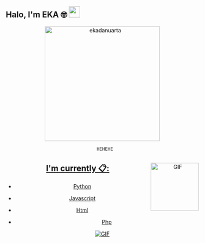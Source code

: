 ##  Halo, I'm EKA 🤓  <img src = "https://github.com/TheDudeThatCode/TheDudeThatCode/blob/master/Assets/Hi.gif" width = "29px"> 

<p align = "center">




<div align="center">

<img src="https://i.ibb.co/Qnj25SL/-20210405-WA0416.jpg" alt="ekadanuarta" width="300" />
      
      HEHEHE


</p>

<p align = "center">

<a href="https://github.com/ekadanuarta">

</p>

<img align = "right" alt = "GIF" height = "125px" src = "https://media.giphy.com/media/0YLMNYmGyMfcqRX1j1/source.gif" />




## I'm currently 📋:

- Python

- Javascript

- Html

- Php

<img align = "center" fit = "fill" alt = "GIF" src = "https://media.giphy.com/media/836HiJc7pgzy8iNXCn/giphy.gif" />























































<!--
**ekadanuarta/ekadanuarta** is a ✨ _special_ ✨ repository because its `README.md` (this file) appears on your GitHub profile.

Here are some ideas to get you started:

- 🔭 I’m currently working on ...
- 🌱 I’m currently learning
-  JavaScript
- 👯 I’m looking to collaborate on ...
- 🤔 I’m looking for help with ...
- 💬 Ask me about ...
- 📫 How to reach me: 
- https://www.instagram.com/eka_danu_arta
- 😄 Pronouns: ...
- ⚡ Fun fact: ...
->
</s> </s> </s> </s> </s> </s> </s> </s> </s> </s> </s> </s> </s> </s> </s> </s> </s> </s> </s> </s> </s> </s> </s> </s> </s> </s> </s> orang </s

